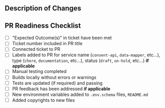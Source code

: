 ## Description of Changes

<!-- Describe the changes in your pull request **per service or package**, providing enough context for reviewers.

Be sure to call out any breaking changes, as well as any special instructions required to run the new code (i.e. New or updated dependencies? `pnpm i`. New migrations to run? `pnpm run migrate-dev`. etc.) -->

<!-- EXAMPLE START
General description of the changes in your PR and the functionality it adds.

### Consent UI
Added a new component `ComponentName` which achieves some functionality.
- Description of `ComponentName` and the changes you made to create it
- Added package [`package name`](https://link.to/package) to handle something

### Types
- Added type `TypeName` to support functionality required by `ComponentName`

### Special Instructions
Before running these changes, you will need to install `package name`:
```
pnpm i
```
EXAMPLE END -->

## PR Readiness Checklist

- [ ] "Expected Outcome(s)" in ticket have been met
- [ ] Ticket number included in PR title
- [ ] Connected ticket to PR
- [ ] Labels added to PR for service name (`consent-api`, `data-mapper`, etc...), type (`chore`, `documentation`, etc...), status (`draft`, `on-hold`, etc...) **if applicable**
- [ ] Manual testing completed
- [ ] Builds locally without errors or warnings
- [ ] Tests are updated (if required) and passing
- [ ] PR feedback has been addressed **if applicable**
- [ ] New environment variables added to `.env.schema` files, `README.md`
- [ ] Added copyrights to new files

